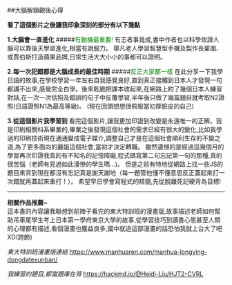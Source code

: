 
##大腦解鎖觀後心得

**看了這個影片之後讓我印象深刻的部分有以下幾點**

**1.大腦會一直進化**
#####<font color=#008000>有動機最重要!</font>
有志者事竟成,書中作者也以科學佐證人腦可以靠後天學習進化,相當有說服力。
舉凡老人學習智慧型手機及製作長輩圖、或賈伯斯打造蘋果品牌,日常生活大大小小的事都可以證明。

**2.每一次犯錯都是大腦成長的最佳時期**
#####<font color=#008000>反正大家都一樣</font>
在此分享一下我學日語的故事,在學校學習一年左右自我感覺良好,直到真正接觸到日本人才發現一句都講不出來,感覺完全白學。後來乾脆把課本收起來,在網路上約了幾個日本人練習對話,在一次一次估狗及錯誤的句子中反覆學習,半年後只做了幾篇題目就考取N2證照(日語證照N1為最高等級)。
(現在回頭想想很佩服當初厚臉皮的自己)

**3.從這個影片我學習到**
看完這個影片,讓我更加印證到改變是永遠唯一的正解。我是印刷相關科系畢業的,畢業之後發現這個社會的需求已經有很大的變化,比如我學過的印刷技術現在通通變成電子媒介,調整自己才是在這個社會順利生存的不變之道,為了更多面向的麗姐這個社會,當初才決定轉職。
雖然遺憾的是經過這幾個月的學習再次印證我真的有不知名的記憶障礙,程式碼寫第二句忘記第一句的那種,真的很苦惱（老師有見過如此淒慘的學生嗎...)。
但是之前有特地從網路上找一些JS的題目來背到現在都沒有忘記真是謝天謝地（每一題管他懂不懂意思反正蓋起來打一次錯就再蓋起來重打！）。
希望早日學會寫程式的精髓,先從脫離死記硬背為目標!

---------------------------------------

**相關作品推薦~**<br>
這本書的內容讓我聯想到前陣子看完的東大特訓班的漫畫版,故事描述老師如何幫助吊車尾學生考上日本第一學府東京大學的故事,從學習技巧到讀書心態甚至人類的心理都有描述,看個漫畫也獲益良多,國中就追這部漫畫的話恐怕我就上台大了吧XD(誇飾)

*東大特訓班漫畫版連結*
https://www.manhuaren.com/manhua-longying-dongdatexunban/

*我練習的題目,都當題庫在背*
https://hackmd.io/@Heidi-Liu/HJT2-CVRL